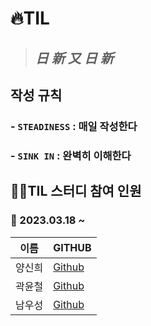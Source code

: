 # 🔥TIL
> ## *日 新 又 日 新*

## 작성 규칙
### - `STEADINESS` : 매일 작성한다 
### - `SINK IN` : 완벽히 이해한다

## 🙋‍♂️TIL 스터디 참여 인원
### 📆 2023.03.18 ~
| 이름 | GITHUB |
| --- | --- |
| 양신희 | [Github](https://github.com/ysheep0906) |
| 곽윤철 | [Github](https://github.com/YunDo-Gi) |
| 남우성 | [Github](https://github.com/WoosungNam) |

